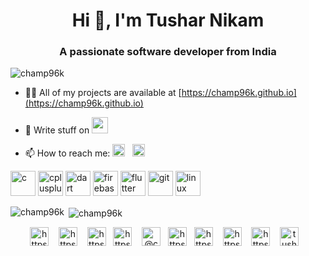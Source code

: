 
<link rel="stylesheet" href="../css/social-circles.min.css">

<h1 align="center">Hi 👋, I'm Tushar Nikam</h1>
<h3 align="center">A passionate software developer from India</h3>

<p align="left"> <img src="https://komarev.com/ghpvc/?username=champ96k" alt="champ96k" /> </p>

- 👨‍💻 All of my projects are available at [https://champ96k.github.io](https://champ96k.github.io)

- 📝 Write stuff on <a href="https://medium.com/@champ96k"><img height="26" src="https://miro.medium.com/max/470/1*3BP9i12zmh99F4fyjUdi3w.png"></a>

- 📫 How to reach me:    <a href="https://twitter.com/champ_96k"><img height="20" src="https://github.com/WaylonWalker/WaylonWalker/blob/main/icon/twitter.png?raw=true"></a>&nbsp;&nbsp; <a href="https://www.linkedin.com/in/tushar-nikam-a29a97131/"><img height="20" src="https://github.com/WaylonWalker/WaylonWalker/blob/main/icon/linkedin.png?raw=true"></a>



<p align="left"><img src="https://devicons.github.io/devicon/devicon.git/icons/c/c-original.svg" alt="c" width="40" height="40"/> <img src="https://devicons.github.io/devicon/devicon.git/icons/cplusplus/cplusplus-original.svg" alt="cplusplus" width="40" height="40"/> <img src="https://www.vectorlogo.zone/logos/dartlang/dartlang-icon.svg" alt="dart" width="40" height="40"/> <img src="https://www.vectorlogo.zone/logos/firebase/firebase-icon.svg" alt="firebase" width="40" height="40"/> <img src="https://www.vectorlogo.zone/logos/flutterio/flutterio-icon.svg" alt="flutter" width="40" height="40"/> <img src="https://www.vectorlogo.zone/logos/git-scm/git-scm-icon.svg" alt="git" width="40" height="40"/> <img src="https://devicons.github.io/devicon/devicon.git/icons/linux/linux-original.svg" alt="linux" width="40" height="40"/></p>

<p><img align="left" src="https://github-readme-stats.vercel.app/api/top-langs/?username=champ96k&layout=compact&hide=html" alt="champ96k" /></p>

<p>&nbsp;<img align="center" src="https://github-readme-stats.vercel.app/api?username=champ96k&show_icons=true" alt="champ96k" /></p>

<p align="center">
<a href="https://twitter.com/https://twitter.com/champ_96k" target="blank"><img align="center" src="https://freepngimg.com/thumb/twitter/7-2-twitter-picture.png" alt="https://twitter.com/champ_96k" height="30" width="30" /></a> &nbsp;&nbsp;
<a href="https://linkedin.com/in/https://www.linkedin.com/in/tushar-nikam-a29a97131/" target="blank"><img align="center" src="http://pngimg.com/uploads/linkedIn/linkedIn_PNG38.png" alt="https://www.linkedin.com/in/tushar-nikam-a29a97131/" height="30" width="30" /></a> &nbsp;&nbsp;
<a href="https://stackoverflow.com/users/https://stackoverflow.com/users/11157840/champ-96k" target="blank"><img align="center" src="https://www.iconsdb.com/icons/preview/orange/stackoverflow-6-xxl.png" alt="https://stackoverflow.com/users/11157840/champ-96k" height="30" width="30" /></a>&nbsp;&nbsp;
<a href="https://dribbble.com/https://dribbble.com/champ96k" target="blank"><img align="center" src="https://cdn.freebiesupply.com/logos/large/2x/dribbble-icon-1-logo-png-transparent.png" alt="https://dribbble.com/champ96k" height="30" width="30" /></a> &nbsp;&nbsp;
<a href="https://medium.com/@champ96k" target="blank"><img align="center" src="https://cdn.jsdelivr.net/npm/simple-icons@3.0.1/icons/medium.svg" alt="@champ96k" height="30" width="30" /></a>&nbsp;&nbsp;
<a href="https://www.youtube.com/c/https://www.youtube.com/channel/ucx0bgqcgpvmxm5kae2iryng?view_as=subscriber" target="blank"><img align="center" src="https://1.bp.blogspot.com/-KMQ1apsoGXc/XeI_12uOXzI/AAAAAAAAF4I/kM644FmfGmsq0ZS5aG_OLKsOLllAAaIUQCLcBGAsYHQ/s1600/Youtube-logo-2342x1642-px.png" alt="https://www.youtube.com/channel/ucx0bgqcgpvmxm5kae2iryng?view_as=subscriber" height="30" width="30" /></a>&nbsp;&nbsp;
<a href="https://www.hackerrank.com/https://www.hackerrank.com/tusharnikam2021" target="blank"><img align="center" src="https://upload.wikimedia.org/wikipedia/commons/6/65/HackerRank_logo.png" alt="https://www.hackerrank.com/tusharnikam2021" height="30" width="30" /></a> &nbsp;&nbsp;
<a href="https://www.leetcode.com/https://leetcode.com/tusharnikam2021/" target="blank"><img align="center" src="https://upload.wikimedia.org/wikipedia/commons/1/19/LeetCode_logo_black.png" alt="https://leetcode.com/tusharnikam2021/" height="30" width="30" /></a> &nbsp;&nbsp;
<a href="https://www.hackerearth.com/https://www.hackerearth.com/@tusharnikam2021" target="blank"><img align="center" src="https://upload.wikimedia.org/wikipedia/commons/e/e8/HackerEarth_logo.png" alt="https://www.hackerearth.com/@tusharnikam2021" height="30" width="30" /></a> &nbsp;&nbsp;
<a href="https://www.geeksforgeeks.com/tusharnikam" target="blank"><img align="center" src="https://media.geeksforgeeks.org/wp-content/cdn-uploads/gfg_200X200.png" alt="tusharnikam" height="30" width="30" /></a> &nbsp;&nbsp;
</p>
 
